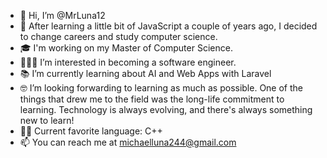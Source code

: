 - 👋 Hi, I’m @MrLuna12 
- 📖 After learning a little bit of JavaScript a couple of years ago, I decided to change careers and study computer science.
- 🎓 I'm working on my Master of Computer Science.
- 👨🏽‍💻 I’m interested in becoming a software engineer.
- 📚 I’m currently learning about AI and Web Apps with Laravel
- 🤓 I’m looking forwarding to learning as much as possible. One of the things that drew me to the field was the long-life commitment to learning. Technology is always evolving, and there's always something new to learn!
- 🤟🏽 Current favorite language: C++
- 📫 You can reach me at michaelluna244@gmail.com

<!---
MrLuna12/MrLuna12 is a ✨ special ✨ repository because its `README.md` (this file) appears on your GitHub profile.
You can click the Preview link to take a look at your changes.
--->
